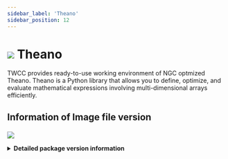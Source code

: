 ```yaml
---
sidebar_label: 'Theano'
sidebar_position: 12
---
```


# <img class="ccsimgicon" src='https://cos.twcc.ai/SYS-MANUAL/uploads/upload_f55059e9d0a6ac45c44bcc0ec1bebff5.png' /> Theano

TWCC provides ready-to-use working environment of NGC optmized Theano. Theano is a Python library that allows you to define, optimize, and evaluate mathematical expressions involving multi-dimensional arrays efficiently.

## <i class="fa fa-sticky-note" aria-hidden="true"></i> <p class="ccsimglist">Information of Image file version
</p> 

![](https://cos.twcc.ai/SYS-MANUAL/uploads/upload_7a14f82bdf85b45c7641ec55363c4748.png)




<details class="docspoiler">

<summary><b>Detailed package version information</b></summary>

- [theano-18.08-v1](https://docs.nvidia.com/deeplearning/frameworks/theano-release-notes/rel_18.08.html#rel_18.08)

</details>